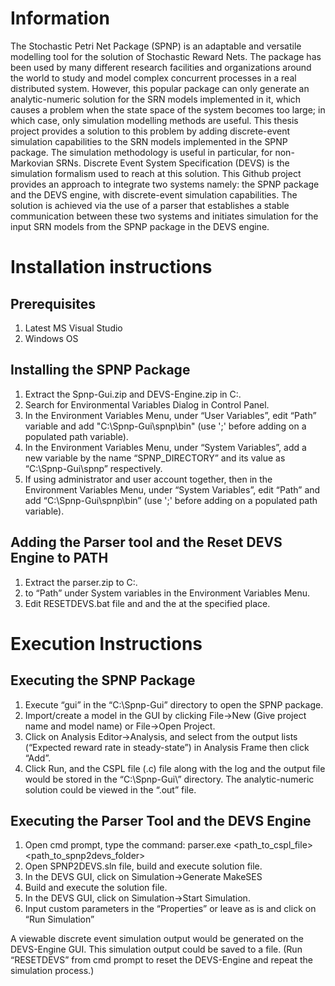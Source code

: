 
# Information
The Stochastic Petri Net Package (SPNP) is an adaptable and versatile modelling tool 
for the solution of Stochastic Reward Nets. The package has been used by many 
different research facilities and organizations around the world to study and model 
complex concurrent processes in a real distributed system. However, this popular 
package can only generate an analytic-numeric solution for the SRN models 
implemented in it, which causes a problem when the state space of the system 
becomes too large; in which case, only simulation modelling methods are useful. This 
thesis project provides a solution to this problem by adding discrete-event simulation 
capabilities to the SRN models implemented in the SPNP package. The simulation 
methodology is useful in particular, for non-Markovian SRNs. Discrete Event System 
Specification (DEVS) is the simulation formalism used to reach at this solution. This Github 
project provides an approach to integrate two systems namely: the SPNP package and 
the DEVS engine, with discrete-event simulation capabilities. The solution is achieved 
via the use of a parser that establishes a stable communication between these two 
systems and initiates simulation for the input SRN models from the SPNP package in 
the DEVS engine.

# Installation instructions

## Prerequisites
1. Latest MS Visual Studio
2. Windows OS

## Installing the SPNP Package
1. Extract the Spnp-Gui.zip and DEVS-Engine.zip in C:\.
2. Search for Environmental Variables Dialog in Control Panel.
3. In the Environment Variables Menu, under “User Variables”, edit “Path”
variable and add "C:\Spnp-Gui\spnp\bin" (use ';' before adding on a 
populated path variable).
4. In the Environment Variables Menu, under “System Variables”, add a new 
variable by the name “SPNP_DIRECTORY” and its value as “C:\Spnp-Gui\spnp” respectively.
5. If using administrator and user account together, then in the Environment 
Variables Menu, under “System Variables”, edit “Path” and add “C:\Spnp-Gui\spnp\bin” (use ';' before adding on a populated path variable).

## Adding the Parser tool and the Reset DEVS Engine to PATH
1. Extract the parser.zip to C:\.
2. <path-to-the-parser-folder> to “Path” under System variables in the 
Environment Variables Menu.
3. Edit RESETDEVS.bat file and <path-to-the-parser-folder> and the <path-to-the-SPNP2DEVS-folder-in-DEVS-Engine> at the specified place.

# Execution Instructions
## Executing the SPNP Package
1. Execute “gui” in the “C:\Spnp-Gui” directory to open the SPNP package.
2. Import/create a model in the GUI by clicking File->New (Give project name and
model name) or File->Open Project.
3. Click on Analysis Editor->Analysis, and select from the output lists (“Expected 
reward rate in steady-state”) in Analysis Frame then click “Add”.
4. Click Run, and the CSPL file (.c) file along with the log and the output file 
would be stored in the “C:\Spnp-Gui\” directory.
The analytic-numeric solution could be viewed in the “.out” file. 

## Executing the Parser Tool and the DEVS Engine
1. Open cmd prompt, type the command:
parser.exe <path_to_cspl_file> <path_to_spnp2devs_folder>
2. Open SPNP2DEVS.sln file, build and execute solution file.
3. In the DEVS GUI, click on Simulation->Generate MakeSES
4. Build and execute the solution file.
5. In the DEVS GUI, click on Simulation->Start Simulation.
6. Input custom parameters in the “Properties” or leave as is and click on “Run 
Simulation”

A viewable discrete event simulation output would be generated on the DEVS-Engine GUI. This simulation output could be saved to a file.
(Run “RESETDEVS” from cmd prompt to reset the DEVS-Engine and repeat the simulation process.)

